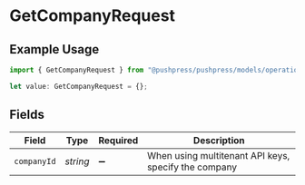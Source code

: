 # GetCompanyRequest

## Example Usage

```typescript
import { GetCompanyRequest } from "@pushpress/pushpress/models/operations";

let value: GetCompanyRequest = {};
```

## Fields

| Field                                                | Type                                                 | Required                                             | Description                                          |
| ---------------------------------------------------- | ---------------------------------------------------- | ---------------------------------------------------- | ---------------------------------------------------- |
| `companyId`                                          | *string*                                             | :heavy_minus_sign:                                   | When using multitenant API keys, specify the company |